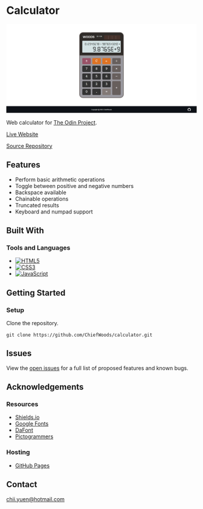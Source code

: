 # Calculator

![Landing Screenshot](images/landing_screenshot.png)

Web calculator for [The Odin Project](https://www.theodinproject.com/).

[Live Website](https://chiefwoods.github.io/calculator/)  

[Source Repository](https://github.com/ChiefWoods/calculator)

## Features

- Perform basic arithmetic operations
- Toggle between positive and negative numbers
- Backspace available
- Chainable operations
- Truncated results
- Keyboard and numpad support

## Built With

### Tools and Languages

- [![HTML5](https://img.shields.io/badge/HTML5-grey?style=for-the-badge&logo=html5)](https://html5.org/)
- [![CSS3](https://img.shields.io/badge/CSS3-306AF1?style=for-the-badge&logo=css3)](https://www.w3.org/Style/CSS/Overview.en.html)
- [![JavaScript](https://img.shields.io/badge/Javascript-1B1E21?style=for-the-badge&logo=javascript)](https://js.org/index.html)

## Getting Started

### Setup

Clone the repository.

```
git clone https://github.com/ChiefWoods/calculator.git
```

## Issues

View the [open issues](https://github.com/ChiefWoods/calculator/issues) for a full list of proposed features and known bugs.

## Acknowledgements

### Resources

- [Shields.io](https://shields.io/)
- [Google Fonts](https://fonts.google.com/)
- [DaFont](https://www.dafont.com/)
- [Pictogrammers](https://pictogrammers.com/)

### Hosting

- [GitHub Pages](https://pages.github.com/)

## Contact

[chii.yuen@hotmail.com](mailto:chii.yuen@hotmail.com)
